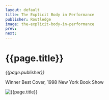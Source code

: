 ```yaml
---
layout: default
title: The Explicit Body in Performance
publisher: Routledge
image: the-explicit-body-in-performance
prev: 
next:
---
```


# {{page.title}}<br />
*{{page.publisher}}*

Winner Best Cover, 1998 New York Book Show

![{{page.title}}]({{page.image}}.webp "{{page.title}}")